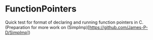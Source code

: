 # FunctionPointers
Quick test for format of declaring and running function pointers in C. (Preparation for more work on (SimpImp)[https://github.com/James-P-D/SimpImp])